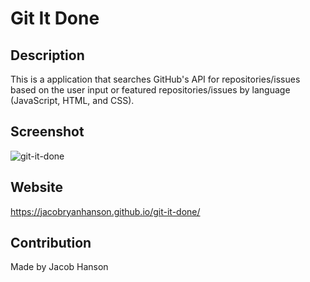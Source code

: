 # Git It Done

## Description
This is a application that searches GitHub's API for repositories/issues based on the user input or featured repositories/issues by language (JavaScript, HTML, and CSS).

## Screenshot
![git-it-done](https://user-images.githubusercontent.com/89164466/135768770-debe709f-5717-4172-89e2-c66d3a5a599d.png)

## Website
https://jacobryanhanson.github.io/git-it-done/

## Contribution
Made by Jacob Hanson
